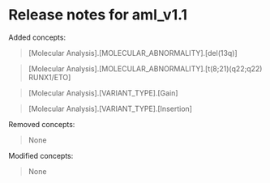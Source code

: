 # Release notes for aml_v1.1

Added concepts:
>[Molecular Analysis].[MOLECULAR_ABNORMALITY].[del(13q)]

>[Molecular Analysis].[MOLECULAR_ABNORMALITY].[t(8;21)(q22;q22) RUNX1/ETO]

>[Molecular Analysis].[VARIANT_TYPE].[Gain]

>[Molecular Analysis].[VARIANT_TYPE].[Insertion]

Removed concepts:
>None

Modified concepts:
>None
